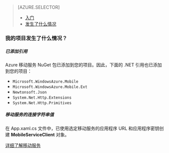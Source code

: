 <properties title="移动服务入门" pageTitle="" metaKeywords="Azure, Getting Started, Mobile Services" description="" services="mobile-services" documentationCenter="" authors="ghogen, kempb" />
<tags ms.service="mobile-services"
    ms.date=""
    wacn.date=""
    />

<tags ms.service="mobile-services" ms.workload="web" ms.tgt_pltfrm="na" ms.devlang="na" ms.topic="article" ms.date="10/8/2014" ms.author="ghogen, kempb"></tags>

> [AZURE.SELECTOR]
>
> -   [入门][入门]
> -   [发生了什么情况][发生了什么情况]

### <span id="whathappened">我的项目发生了什么情况？</span>

##### 已添加引用

Azure 移动服务 NuGet 包已添加到您的项目。因此，下面的 .NET 引用也已添加到您的项目：

-   `Microsoft.WindowsAzure.Mobile`
-   `Microsoft.WindowsAzure.Mobile.Ext`
-   `Newtonsoft.Json`
-   `System.Net.Http.Extensions`
-   `System.Net.Http.Primitives`

##### 移动服务的连接字符串值

在 App.xaml.cs 文件中，已使用选定移动服务的应用程序 URL 和应用程序密钥创建 **MobileServiceClient** 对象。

[详细了解移动服务][详细了解移动服务]

  [入门]: /zh-cn/documentation/articles/vs-mobile-services-dotnet-getting-started/
  [发生了什么情况]: /zh-cn/documentation/articles/vs-mobile-services-dotnet-what-happened/
  [详细了解移动服务]: http://www.windowsazure.cn/manage/services/mobile-services/
